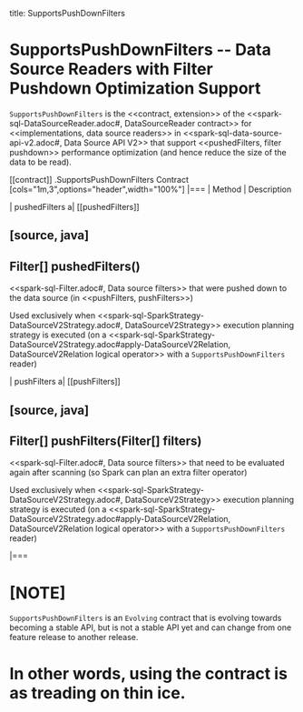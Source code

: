title: SupportsPushDownFilters

# SupportsPushDownFilters -- Data Source Readers with Filter Pushdown Optimization Support

`SupportsPushDownFilters` is the <<contract, extension>> of the <<spark-sql-DataSourceReader.adoc#, DataSourceReader contract>> for <<implementations, data source readers>> in <<spark-sql-data-source-api-v2.adoc#, Data Source API V2>> that support <<pushedFilters, filter pushdown>> performance optimization (and hence reduce the size of the data to be read).

[[contract]]
.SupportsPushDownFilters Contract
[cols="1m,3",options="header",width="100%"]
|===
| Method
| Description

| pushedFilters
a| [[pushedFilters]]

[source, java]
----
Filter[] pushedFilters()
----

<<spark-sql-Filter.adoc#, Data source filters>> that were pushed down to the data source (in <<pushFilters, pushFilters>>)

Used exclusively when <<spark-sql-SparkStrategy-DataSourceV2Strategy.adoc#, DataSourceV2Strategy>> execution planning strategy is executed (on a <<spark-sql-SparkStrategy-DataSourceV2Strategy.adoc#apply-DataSourceV2Relation, DataSourceV2Relation logical operator>> with a `SupportsPushDownFilters` reader)

| pushFilters
a| [[pushFilters]]

[source, java]
----
Filter[] pushFilters(Filter[] filters)
----

<<spark-sql-Filter.adoc#, Data source filters>> that need to be evaluated again after scanning (so Spark can plan an extra filter operator)

Used exclusively when <<spark-sql-SparkStrategy-DataSourceV2Strategy.adoc#, DataSourceV2Strategy>> execution planning strategy is executed (on a <<spark-sql-SparkStrategy-DataSourceV2Strategy.adoc#apply-DataSourceV2Relation, DataSourceV2Relation logical operator>> with a `SupportsPushDownFilters` reader)

|===

[NOTE]
====
`SupportsPushDownFilters` is an `Evolving` contract that is evolving towards becoming a stable API, but is not a stable API yet and can change from one feature release to another release.

In other words, using the contract is as treading on thin ice.
====
